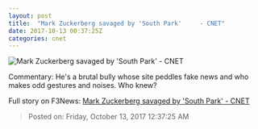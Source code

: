 ```yaml
---
layout: post
title:  "Mark Zuckerberg savaged by 'South Park'     - CNET"
date: 2017-10-13 00:37:25Z
categories: cnet
---
```


![Mark Zuckerberg savaged by 'South Park'     - CNET](https://cnet2.cbsistatic.com/img/Cm9l_7FT62G1HBQ5Tq8DPU10zCs=/670x503/2017/10/12/bea3c3d7-3f67-40ca-b290-2ad709fddd28/southzuck.jpg)

Commentary: He's a brutal bully whose site peddles fake news and who makes odd gestures and noises. Who knew?


Full story on F3News: [Mark Zuckerberg savaged by 'South Park'     - CNET](http://www.f3nws.com/n/vmteNF)

> Posted on: Friday, October 13, 2017 12:37:25 AM

